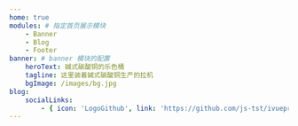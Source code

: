 ```yaml
---
home: true
modules: # 指定首页展示模块
    - Banner
    - Blog
    - Footer
banner: # banner 模块的配置
    heroText: 碱式碳酸铜的乐色桶
    tagline: 这里装着碱式碳酸铜生产的拉机
    bgImage: /images/bg.jpg
blog:
    socialLinks:
        - { icon: 'LogoGithub', link: 'https://github.com/js-tst/ivuepress2' }
---
```

